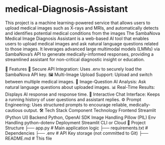 # medical-Diagnosis-Assistant
This project is a machine learning-powered service that allows users to upload medical images such as X-rays and MRIs, and automatically detects and identifies potential medical conditions from the images
The SambaNova Medical Image Diagnosis Assistant is a web-based AI tool that enables users to upload medical images and ask natural language questions related to those images. It leverages advanced large multimodal models (LMMs) via SambaNova’s API to generate medically-informed responses, providing a streamlined assistant for non-critical diagnostic insight or education.

🚀 Features
🔐 Secure API Integration: Uses .env to securely load the SambaNova API key.
🖼️ Multi-Image Upload Support: Upload and switch between multiple medical images.
🧠 Image-Question AI Analysis: Ask natural language questions about uploaded images.
📊 Real-Time Results: Displays AI response and response time.
💬 Interactive Chat Interface: Keeps a running history of user questions and assistant replies.
⚙️ Prompt Engineering: Uses structured prompts to encourage reliable, medically-cautious output.
🛠️ Tech Stack
Component	Technology
Frontend	Streamlit (Python UI)
Backend	Python, OpenAI SDK
Image Handling	Pillow (PIL)
Env Handling	python-dotenv
Deployment	Streamlit CLI or Cloud
📂 Project Structure
├── app.py                # Main application logic
├── requirements.txt      # Dependencies
├── .env                  # API Key storage (not committed to Git)
├── README.md             # This file
